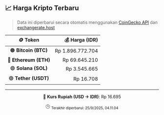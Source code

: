 

<!-- HARGA_KRIPTO -->
## 📈 Harga Kripto Terbaru

> Data ini diperbarui secara otomatis menggunakan [CoinGecko API](https://www.coingecko.com/) dan [exchangerate.host](https://exchangerate.host/)

<div align="center">

| 🪙 Token | 💰 Harga (IDR) |
|:------:|---------------:|
| 🟠 **Bitcoin (BTC)**   | Rp 1.896.772.704 |
| 🔵 **Ethereum (ETH)**  | Rp 69.645.210 |
| 🟣 **Solana (SOL)**    | Rp 3.545.665 |
| 🟢 **Tether (USDT)**   | Rp 16.708 |

---

💱 **Kurs Rupiah (USD → IDR)**: Rp 16.695

🕒 <sub>Terakhir diperbarui: 25/9/2025, 04.11.04</sub>

</div>
<!-- /HARGA_KRIPTO -->